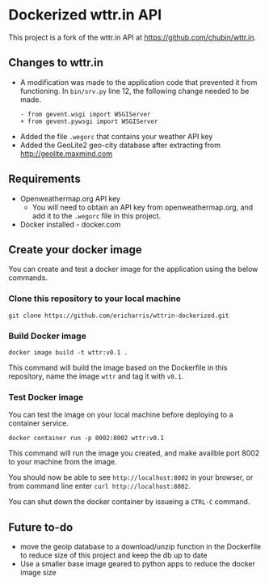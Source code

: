 # Dockerized wttr.in API

This project is a fork of the wttr.in API at https://github.com/chubin/wttr.in.

## Changes to wttr.in

- A modification was made to the application code that prevented it from functioning. In `bin/srv.py` line 12, the following change needed to be made.
    ```
    - from gevent.wsgi import WSGIServer
    + from gevent.pywsgi import WSGIServer
    ```
- Added the file `.wegorc` that contains your weather API key
- Added the GeoLite2 geo-city database after extracting from http://geolite.maxmind.com

## Requirements

- Openweathermap.org API key
    - You will need to obtain an API key from openweathermap.org, and add it to the `.wegorc` file in this project.
- Docker installed - docker.com

## Create your docker image

You can create and test a docker image for the application using the below commands.

### Clone this repository to your local machine

```
git clone https://github.com/ericharris/wttrin-dockerized.git
```

### Build Docker image

```
docker image build -t wttr:v0.1 .
```

This command will build the image based on the Dockerfile in this repository, name the image `wttr` and tag it with `v0.1`.

### Test Docker image
You can test the image on your local machine before deploying to a container service.

```
docker container run -p 8002:8002 wttr:v0.1
```

This command will run the image you created, and make availble port 8002 to your machine from the image.

You should now be able to see `http://localhost:8002` in your browser, or from command line enter `curl http://localhost:8002`.

You can shut down the docker container by issueing a `CTRL-C` command.

## Future to-do
* move the geoip database to a download/unzip function in the Dockerfile to reduce size of this project and keep the db up to date
* Use a smaller base image geared to python apps to reduce the docker image size